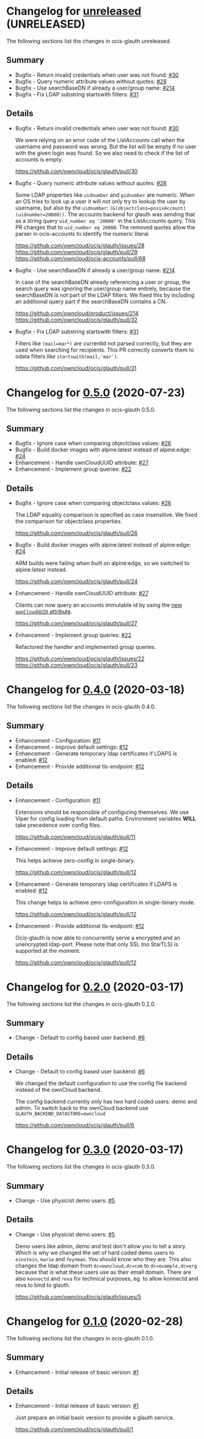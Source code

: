# Changelog for [unreleased] (UNRELEASED)

The following sections list the changes in ocis-glauth unreleased.

[unreleased]: https://github.com/owncloud/ocis/glauth/compare/v0.5.0...master

## Summary

* Bugfix - Return invalid credentials when user was not found: [#30](https://github.com/owncloud/ocis/glauth/pull/30)
* Bugfix - Query numeric attribute values without quotes: [#28](https://github.com/owncloud/ocis/glauth/issues/28)
* Bugfix - Use searchBaseDN if already a user/group name: [#214](https://github.com/owncloud/product/issues/214)
* Bugfix - Fix LDAP substring startswith filters: [#31](https://github.com/owncloud/ocis/glauth/pull/31)

## Details

* Bugfix - Return invalid credentials when user was not found: [#30](https://github.com/owncloud/ocis/glauth/pull/30)

   We were relying on an error code of the ListAccounts call when the username and password was
   wrong. But the list will be empty if no user with the given login was found. So we also need to check
   if the list of accounts is empty.

   https://github.com/owncloud/ocis/glauth/pull/30


* Bugfix - Query numeric attribute values without quotes: [#28](https://github.com/owncloud/ocis/glauth/issues/28)

   Some LDAP properties like `uidnumber` and `gidnumber` are numeric. When an OS tries to look up a
   user it will not only try to lookup the user by username, but also by the `uidnumber`:
   `(&(objectclass=posixAccount)(uidnumber=20000))`. The accounts backend for glauth was
   sending that as a string query `uid_number eq '20000'` in the ListAccounts query. This PR
   changes that to `uid_number eq 20000`. The removed quotes allow the parser in ocis-accounts to
   identify the numeric literal.

   https://github.com/owncloud/ocis/glauth/issues/28
   https://github.com/owncloud/ocis/glauth/pull/29
   https://github.com/owncloud/ocis-accounts/pull/68


* Bugfix - Use searchBaseDN if already a user/group name: [#214](https://github.com/owncloud/product/issues/214)

   In case of the searchBaseDN already referencing a user or group, the search query was ignoring
   the user/group name entirely, because the searchBaseDN is not part of the LDAP filters. We
   fixed this by including an additional query part if the searchBaseDN contains a CN.

   https://github.com/owncloud/product/issues/214
   https://github.com/owncloud/ocis/glauth/pull/32


* Bugfix - Fix LDAP substring startswith filters: [#31](https://github.com/owncloud/ocis/glauth/pull/31)

   Filters like `(mail=mar*)` are currentld not parsed correctly, but they are used when
   searching for recipients. This PR correctly converts them to odata filters like
   `startswith(mail,'mar')`.

   https://github.com/owncloud/ocis/glauth/pull/31

# Changelog for [0.5.0] (2020-07-23)

The following sections list the changes in ocis-glauth 0.5.0.

[0.5.0]: https://github.com/owncloud/ocis/glauth/compare/v0.4.0...v0.5.0

## Summary

* Bugfix - Ignore case when comparing objectclass values: [#26](https://github.com/owncloud/ocis/glauth/pull/26)
* Bugfix - Build docker images with alpine:latest instead of alpine:edge: [#24](https://github.com/owncloud/ocis/glauth/pull/24)
* Enhancement - Handle ownCloudUUID attribute: [#27](https://github.com/owncloud/ocis/glauth/pull/27)
* Enhancement - Implement group queries: [#22](https://github.com/owncloud/ocis/glauth/issues/22)

## Details

* Bugfix - Ignore case when comparing objectclass values: [#26](https://github.com/owncloud/ocis/glauth/pull/26)

   The LDAP equality comparison is specified as case insensitive. We fixed the comparison for
   objectclass properties.

   https://github.com/owncloud/ocis/glauth/pull/26


* Bugfix - Build docker images with alpine:latest instead of alpine:edge: [#24](https://github.com/owncloud/ocis/glauth/pull/24)

   ARM builds were failing when built on alpine:edge, so we switched to alpine:latest instead.

   https://github.com/owncloud/ocis/glauth/pull/24


* Enhancement - Handle ownCloudUUID attribute: [#27](https://github.com/owncloud/ocis/glauth/pull/27)

   Clients can now query an accounts immutable id by using the [new `ownCloudUUID`
   attribute](https://github.com/butonic/owncloud-ldap-schema/blob/master/owncloud.schema#L28-L34).

   https://github.com/owncloud/ocis/glauth/pull/27


* Enhancement - Implement group queries: [#22](https://github.com/owncloud/ocis/glauth/issues/22)

   Refactored the handler and implemented group queries.

   https://github.com/owncloud/ocis/glauth/issues/22
   https://github.com/owncloud/ocis/glauth/pull/23

# Changelog for [0.4.0] (2020-03-18)

The following sections list the changes in ocis-glauth 0.4.0.

[0.4.0]: https://github.com/owncloud/ocis/glauth/compare/v0.2.0...v0.4.0

## Summary

* Enhancement - Configuration: [#11](https://github.com/owncloud/ocis/glauth/pull/11)
* Enhancement - Improve default settings: [#12](https://github.com/owncloud/ocis/glauth/pull/12)
* Enhancement - Generate temporary ldap certificates if LDAPS is enabled: [#12](https://github.com/owncloud/ocis/glauth/pull/12)
* Enhancement - Provide additional tls-endpoint: [#12](https://github.com/owncloud/ocis/glauth/pull/12)

## Details

* Enhancement - Configuration: [#11](https://github.com/owncloud/ocis/glauth/pull/11)

   Extensions should be responsible of configuring themselves. We use Viper for config loading
   from default paths. Environment variables **WILL** take precedence over config files.

   https://github.com/owncloud/ocis/glauth/pull/11


* Enhancement - Improve default settings: [#12](https://github.com/owncloud/ocis/glauth/pull/12)

   This helps achieve zero-config in single-binary.

   https://github.com/owncloud/ocis/glauth/pull/12


* Enhancement - Generate temporary ldap certificates if LDAPS is enabled: [#12](https://github.com/owncloud/ocis/glauth/pull/12)

   This change helps to achieve zero-configuration in single-binary mode.

   https://github.com/owncloud/ocis/glauth/pull/12


* Enhancement - Provide additional tls-endpoint: [#12](https://github.com/owncloud/ocis/glauth/pull/12)

   Ocis-glauth is now able to concurrently serve a encrypted and an unencrypted ldap-port.
   Please note that only SSL (no StarTLS) is supported at the moment.

   https://github.com/owncloud/ocis/glauth/pull/12

# Changelog for [0.2.0] (2020-03-17)

The following sections list the changes in ocis-glauth 0.2.0.

[0.2.0]: https://github.com/owncloud/ocis/glauth/compare/v0.3.0...v0.2.0

## Summary

* Change - Default to config based user backend: [#6](https://github.com/owncloud/ocis/glauth/pull/6)

## Details

* Change - Default to config based user backend: [#6](https://github.com/owncloud/ocis/glauth/pull/6)

   We changed the default configuration to use the config file backend instead of the ownCloud
   backend.

   The config backend currently only has two hard coded users: demo and admin. To switch back to the
   ownCloud backend use `GLAUTH_BACKEND_DATASTORE=owncloud`

   https://github.com/owncloud/ocis/glauth/pull/6

# Changelog for [0.3.0] (2020-03-17)

The following sections list the changes in ocis-glauth 0.3.0.

[0.3.0]: https://github.com/owncloud/ocis/glauth/compare/v0.1.0...v0.3.0

## Summary

* Change - Use physicist demo users: [#5](https://github.com/owncloud/ocis/glauth/issues/5)

## Details

* Change - Use physicist demo users: [#5](https://github.com/owncloud/ocis/glauth/issues/5)

   Demo users like admin, demo and test don't allow you to tell a story. Which is why we changed the
   set of hard coded demo users to `einstein`, `marie` and `feynman`. You should know who they are.
   This also changes the ldap domain from `dc=owncloud,dc=com` to `dc=example,dc=org` because
   that is what these users use as their email domain. There are also `konnectd` and `reva` for
   technical purposes, eg. to allow konnectd and reva to bind to glauth.

   https://github.com/owncloud/ocis/glauth/issues/5

# Changelog for [0.1.0] (2020-02-28)

The following sections list the changes in ocis-glauth 0.1.0.

[0.1.0]: https://github.com/owncloud/ocis/glauth/compare/178b6ccde34b64a88e8c14a9acb5857a4c6a3164...v0.1.0

## Summary

* Enhancement - Initial release of basic version: [#1](https://github.com/owncloud/ocis/glauth/pull/1)

## Details

* Enhancement - Initial release of basic version: [#1](https://github.com/owncloud/ocis/glauth/pull/1)

   Just prepare an initial basic version to provide a glauth service.

   https://github.com/owncloud/ocis/glauth/pull/1

